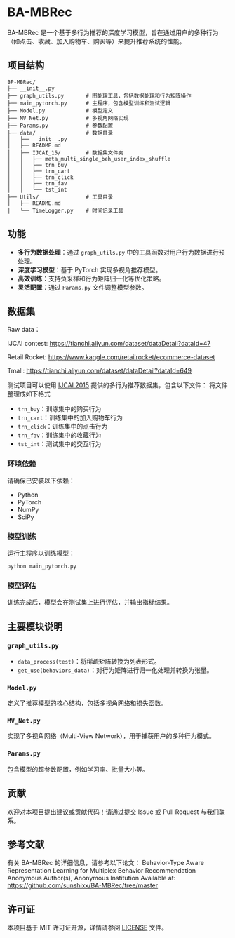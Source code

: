 # BA-MBRec

BA-MBRec 是一个基于多行为推荐的深度学习模型，旨在通过用户的多种行为（如点击、收藏、加入购物车、购买等）来提升推荐系统的性能。

## 项目结构

```
BP-MBRec/
├── __init__.py
├── graph_utils.py       # 图处理工具，包括数据处理和行为矩阵操作
├── main_pytorch.py      # 主程序，包含模型训练和测试逻辑
├── Model.py             # 模型定义
├── MV_Net.py            # 多视角网络实现
├── Params.py            # 参数配置
├── data/                # 数据目录
│   ├── __init__.py
│   ├── README.md
│   ├── IJCAI_15/        # 数据集文件夹
│   │   ├── meta_multi_single_beh_user_index_shuffle
│   │   ├── trn_buy
│   │   ├── trn_cart
│   │   ├── trn_click
│   │   ├── trn_fav
│   │   └── tst_int
├── Utils/               # 工具目录
│   ├── README.md
│   └── TimeLogger.py    # 时间记录工具
```

## 功能

- **多行为数据处理**：通过 `graph_utils.py` 中的工具函数对用户行为数据进行预处理。
- **深度学习模型**：基于 PyTorch 实现多视角推荐模型。
- **高效训练**：支持负采样和行为矩阵归一化等优化策略。
- **灵活配置**：通过 `Params.py` 文件调整模型参数。

## 数据集
Raw data：

IJCAI contest: https://tianchi.aliyun.com/dataset/dataDetail?dataId=47

Retail Rocket: https://www.kaggle.com/retailrocket/ecommerce-dataset

Tmall: https://tianchi.aliyun.com/dataset/dataDetail?dataId=649

测试项目可以使用 [IJCAI 2015](https://www.ijcai.org/) 提供的多行为推荐数据集，包含以下文件：
将文件整理成如下格式
- `trn_buy`：训练集中的购买行为
- `trn_cart`：训练集中的加入购物车行为
- `trn_click`：训练集中的点击行为
- `trn_fav`：训练集中的收藏行为
- `tst_int`：测试集中的交互行为
### 环境依赖

请确保已安装以下依赖：

- Python
- PyTorch
- NumPy
- SciPy


### 模型训练

运行主程序以训练模型：

```bash
python main_pytorch.py
```

### 模型评估

训练完成后，模型会在测试集上进行评估，并输出指标结果。

## 主要模块说明

### `graph_utils.py`

- `data_process(test)`：将稀疏矩阵转换为列表形式。
- `get_use(behaviors_data)`：对行为矩阵进行归一化处理并转换为张量。

### `Model.py`

定义了推荐模型的核心结构，包括多视角网络和损失函数。

### `MV_Net.py`

实现了多视角网络（Multi-View Network），用于捕获用户的多种行为模式。

### `Params.py`

包含模型的超参数配置，例如学习率、批量大小等。

## 贡献

欢迎对本项目提出建议或贡献代码！请通过提交 Issue 或 Pull Request 与我们联系。

## 参考文献
有关 BA-MBRec 的详细信息，请参考以下论文：
Behavior-Type Aware Representation Learning for Multiplex Behavior Recommendation
Anonymous Author(s), Anonymous Institution
Available at: https://github.com/sunshixx/BA-MBRec/tree/master 

## 许可证

本项目基于 MIT 许可证开源，详情请参阅 [LICENSE](LICENSE) 文件。
